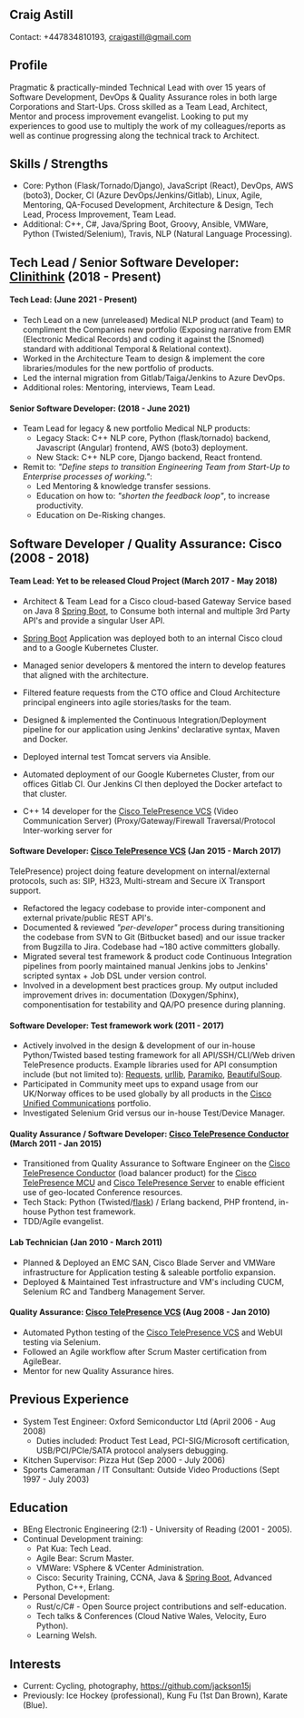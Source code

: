 Craig Astill
------------

Contact: +447834810193, craigastill@gmail.com

Profile
-------

Pragmatic & practically-minded Technical Lead with over 15 years of Software
Development, DevOps & Quality Assurance roles in both large Corporations and
Start-Ups. Cross skilled as a Team Lead, Architect, Mentor and process
improvement evangelist. Looking to put my experiences to good use to multiply
the work of my colleagues/reports as well as continue progressing along the
technical track to Architect.

Skills / Strengths
------------------

* Core: Python (Flask/Tornado/Django), JavaScript (React), DevOps, AWS (boto3),
  Docker, CI (Azure DevOps/Jenkins/Gitlab), Linux, Agile, Mentoring, QA-Focused
  Development, Architecture & Design, Tech Lead, Process Improvement, Team
  Lead.
* Additional: C++, C#, Java/Spring Boot, Groovy, Ansible, VMWare,
  Python (Twisted/Selenium), Travis, NLP (Natural Language Processing).

Tech Lead / Senior Software Developer: [Clinithink] (2018 - Present)
--------------------------------------------------------------------

#### Tech Lead: (June 2021 - Present)

* Tech Lead on a new (unreleased) Medical NLP product (and Team) to compliment
  the Companies new portfolio (Exposing narrative from EMR (Electronic Medical
  Records) and coding it against the [Snomed) standard with additional Temporal
  & Relational context).
* Worked in the Architecture Team to design & implement the core
  libraries/modules for the new portfolio of products.
* Led the internal migration from Gitlab/Taiga/Jenkins to Azure DevOps.
* Additional roles: Mentoring, interviews, Team Lead.

#### Senior Software Developer: (2018 - June 2021)

* Team Lead for legacy & new portfolio Medical NLP products:
    * Legacy Stack: C++ NLP core, Python (flask/tornado) backend, Javascript
      (Angular) frontend, AWS (boto3) deployment.
    * New Stack: C++ NLP core, Django backend, React frontend.
* Remit to: _"Define steps to transition Engineering Team from Start-Up to
  Enterprise processes of working."_:
    * Led Mentoring & knowledge transfer sessions.
    * Education on how to: _"shorten the feedback loop"_, to increase
      productivity.
    * Education on De-Risking changes.

Software Developer / Quality Assurance: Cisco (2008 - 2018)
-----------------------------------------------------------

#### Team Lead: Yet to be released Cloud Project (March 2017 - May 2018)

* Architect & Team Lead for a Cisco cloud-based Gateway Service based on Java 8
  [Spring Boot], to Consume both internal and multiple 3rd Party API's and
  provide a singular User API.
* [Spring Boot] Application was deployed both to an internal Cisco cloud and to
  a Google Kubernetes Cluster.
* Managed senior developers & mentored the intern to develop features that
  aligned with the architecture.
* Filtered feature requests from the CTO office and Cloud Architecture
  principal engineers into agile stories/tasks for the team.
* Designed & implemented the Continuous Integration/Deployment pipeline for our
  application using Jenkins' declarative syntax, Maven and Docker.
* Deployed internal test Tomcat servers via Ansible.
* Automated deployment of our Google Kubernetes Cluster, from our offices
  Gitlab CI. Our Jenkins CI then deployed the Docker artefact to that cluster.


* C++ 14 developer for the [Cisco TelePresence VCS] (Video Communication
  Server) (Proxy/Gateway/Firewall Traversal/Protocol Inter-working server for
#### Software Developer: [Cisco TelePresence VCS] (Jan 2015 - March 2017)
  TelePresence) project doing feature development on internal/external
  protocols, such as: SIP, H323, Multi-stream and Secure iX Transport support.
* Refactored the legacy codebase to provide inter-component and external
  private/public REST API's.
* Documented & reviewed _"per-developer"_ process during transitioning the
  codebase from SVN to Git (Bitbucket based) and our issue tracker from
  Bugzilla to Jira. Codebase had ~180 active committers globally.
* Migrated several test framework & product code Continuous Integration
  pipelines from poorly maintained manual Jenkins jobs to Jenkins' scripted
  syntax + Job DSL under version control.
* Involved in a development best practices group. My output included
  improvement drives in: documentation (Doxygen/Sphinx), componentisation for
  testability and QA/PO presence during planning.

#### Software Developer: Test framework work (2011 - 2017)

* Actively involved in the design & development of our in-house Python/Twisted
  based testing framework for all API/SSH/CLI/Web driven TelePresence
  products. Example libraries used for API consumption include (but not limited
  to): [Requests], [urllib], [Paramiko], [BeautifulSoup].
* Participated in Community meet ups to expand usage from our UK/Norway offices
  to be used globally by all products in the [Cisco Unified Communications]
  portfolio.
* Investigated Selenium Grid versus our in-house Test/Device Manager.

#### Quality Assurance / Software Developer: [Cisco TelePresence Conductor] (March 2011 - Jan 2015)

* Transitioned from Quality Assurance to Software Engineer on the [Cisco
  TelePresence Conductor] (load balancer product) for the [Cisco TelePresence
  MCU] and [Cisco TelePresence Server] to enable efficient use of geo-located
  Conference resources.
* Tech Stack: Python (Twisted/[flask]) / Erlang backend, PHP frontend, in-house
  Python test framework.
* TDD/Agile evangelist.

#### Lab Technician (Jan 2010 - March 2011)

* Planned & Deployed an EMC SAN, Cisco Blade Server and VMWare infrastructure
  for Application testing & saleable portfolio expansion.
* Deployed & Maintained Test infrastructure and VM's including CUCM, Selenium
  RC and Tandberg Management Server.

#### Quality Assurance: [Cisco TelePresence VCS] (Aug 2008 - Jan 2010)

* Automated Python testing of the [Cisco TelePresence VCS] and WebUI testing
  via Selenium.
* Followed an Agile workflow after Scrum Master certification from AgileBear.
* Mentor for new Quality Assurance hires.

Previous Experience
-------------------

* System Test Engineer: Oxford Semiconductor Ltd (April 2006 - Aug 2008)
    * Duties included: Product Test Lead, PCI-SIG/Microsoft certification,
      USB/PCI/PCIe/SATA protocol analysers debugging.
* Kitchen Supervisor: Pizza Hut (Sep 2000 - July 2006)
* Sports Cameraman / IT Consultant: Outside Video Productions (Sept 1997 - July
  2003)

Education
---------

* BEng Electronic Engineering (2:1) - University of Reading (2001 - 2005).
* Continual Development training:
    * Pat Kua: Tech Lead.
    * Agile Bear: Scrum Master.
    * VMWare: VSphere & VCenter Administration.
    * Cisco: Security Training, CCNA, Java & [Spring Boot], Advanced Python,
      C++, Erlang.
* Personal Development:
    * Rust/c/C# - Open Source project contributions and self-education.
    * Tech talks & Conferences (Cloud Native Wales, Velocity, Euro Python).
    * Learning Welsh.

Interests
---------

* Current: Cycling, photography, https://github.com/jackson15j
* Previously: Ice Hockey (professional), Kung Fu (1st Dan Brown), Karate
  (Blue).


[Clinithink]: https://www.clinithink.com
[Snomed]: https://www.snomed.org

[Cisco TelePresence VCS]: https://www.cisco.com/c/en/us/products/unified-communications/telepresence-video-communication-server-vcs/index.html
[Cisco TelePresence Conductor]: https://www.cisco.com/c/en/us/products/conferencing/telepresence-conductor/index.html
[Cisco TelePresence MCU]: https://www.cisco.com/c/en/us/products/conferencing/telepresence-mcu-mse-series/index.html
[Cisco TelePresence Server]: https://www.cisco.com/c/en/us/products/conferencing/telepresence-server/index.html
[Cisco Unified Communications]: https://www.cisco.com/c/en/us/products/unified-communications/index.html

[BeautifulSoup]: https://www.crummy.com/software/BeautifulSoup/
[Requests]: http://docs.python-requests.org/en/latest/
[Paramiko]: http://www.paramiko.org
[urllib]: https://docs.python.org/3/library/urllib.html
[flask]: https://github.com/pallets/flask/

[Spring Boot]: http://spring.io/projects/spring-framework
